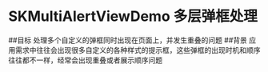 # SKMultiAlertViewDemo 多层弹框处理
##目标
处理多个自定义的弹框同时出现在页面上，并发生重叠的问题
##背景
应用需求中往往会出现很多自定义的各种样式的提示框，这些弹框的出现时机和顺序往往都不一样，经常会出现重叠或者展示顺序问题
